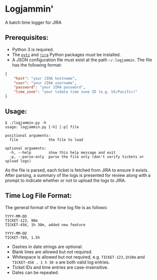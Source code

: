 # Logjammin'

A batch time logger for JIRA

## Prerequisites:

- Python 3 is required.
- The [`pytz`](https://pypi.python.org/pypi/pytz) and [`jira`](https://pypi.python.org/pypi/jira) Python packages must be installed.
- A JSON configuration file must exist at the path `~/.logjammin`. The file has the following format:
```json
{
    "host": "your JIRA hostname",
    "user": "your JIRA username",
    "password": "your JIRA password",
    "time_zone": "your tzdata time zone ID (e.g. US/Pacific)"
}
```

## Usage:

```
$ ./logjammin.py -h
usage: logjammin.py [-h] [-p] file

positional arguments:
  file              the file to load

optional arguments:
  -h, --help        show this help message and exit
  -p, --parse-only  parse the file only (don't verify tickets or upload logs)
```

As the file is parsed, each ticket is fetched from JIRA to ensure it exists. After parsing, a summary of the logs is presented for review along with a prompt to indicate whether or not to upload the logs to JIRA.

## Time Log File Format:

The general format of the time log file is as follows:

```
YYYY-MM-DD
TICKET-123, 90m
TICKET-456, 1h 30m, added new feature

YYYY-MM-DD
TICKET-789, 1.5h
```

- Dashes in date strings are optional.
- Blank lines are allowed but not required.
- Whitespace is allowed but not required, e.g. `TICKET-123,1h30m` and `TICKET-456 , 1 h 30 m` are both valid log entries.
- Ticket IDs and time entries are case-insensitive.
- Dates can be repeated.
